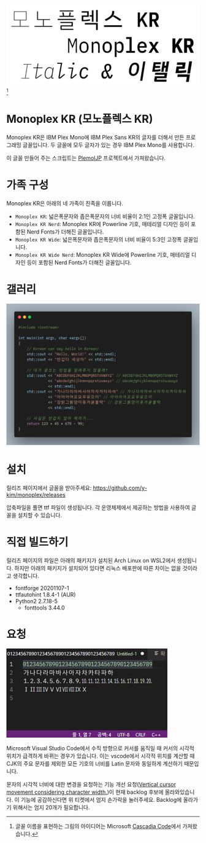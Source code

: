 ![Monoplex KR](images/monoplex-kr.png)[^1]

[^1]: 글꼴 이름을 표현하는 그림의 아이디어는 Microsoft [Cascadia Code](https://github.com/microsoft/cascadia-code)에서 가져왔습니다.

# Monoplex KR (모노플렉스 KR)

Monoplex KR은 IBM Plex Mono에 IBM Plex Sans KR의 글자를 더해서 만든 프로그래밍 글꼴입니다. 두 글꼴에 모두 글자가 있는 경우 IBM Plex Mono를 사용합니다.

이 글꼴 만들어 주는 스크립트는 [PlemolJP](https://github.com/yuru7/PlemolJp) 프로젝트에서 가져왔습니다.

# 가족 구성

Monoplex KR은 아래의 네 가족이 친족을 이룹니다.

- `Monoplex KR`: 넓은폭문자와 좁은폭문자의 너비 비율이 2:1인 고정폭 글꼴입니다.
- `Monoplex KR Nerd`: Monoplex KR에 Powerline 기호, 매테리얼 디자인 등이 포함된 Nerd Fonts가 더해진 글꼴입니다.
- `Monoplex KR Wide`: 넓은폭문자와 좁은폭문자의 너비 비율이 5:3인 고정폭 글꼴입니다.
- `Monoplex KR Wide Nerd`: Monoplex KR Wide에 Powerline 기호, 매테리얼 디자인 등이 포함된 Nerd Fonts가 더해진 글꼴입니다.

# 갤러리

![Example 1](images/example1.png)

# 설치

릴리즈 페이지에서 글꼴을 받아주세요:  https://github.com/y-kim/monoplex/releases

압축파일을 풀면 ttf 파일이 생성됩니다. 각 운영체제에서 제공하는 방법을 사용하여 글꼴을 설치할 수 있습니다.

# 직접 빌드하기

릴리즈 페이지의 파일은 아래의 패키지가 설치된 Arch Linux on WSL2에서 생성됩니다. 하지만 아래의 패키지가 설치되어 있다면 리눅스 배포판에 따른 차이는 없을 것이라고 생각합니다.

- fontforge 20201107-1
- ttfautohint 1.8.4-1 (AUR)
- Python2 2.7.18-5
  - fonttools 3.44.0

# 요청

![Request](images/cursor.gif)

Microsoft Visual Studio Code에서 수직 방향으로 커서를 움직일 때 커서의 시각적 위치가 급격하게 바뀌는 경우가 있습니다. 이는 vscode에서 시각적 위치를 계산할 때 CJK의 주요 문자를 제외한 모든 기호의 너비를 Latin 문자와 동일하게 계산하기 때문입니다.

문자의 시각적 너비에 대한 변경을 요청하는 기능 개선 요청([Vertical cursor movement considering character width.](https://github.com/microsoft/vscode/issues/136226))이 현재 backlog 후보에 올라와있습니다. 이 기능에 공감하신다면 위 티켓에서 엄지 손가락을 눌러주세요. Backlog에 올라가기 위해서는 엄지 20개가 필요합니다. 
